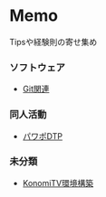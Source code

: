 # Memo

Tipsや経験則の寄せ集め


### ソフトウェア

* [Git関連](./docs/software/git_dev.md)


### 同人活動

* [パワポDTP](./docs/doujin/ppt_dtp.md)

### 未分類

* [KonomiTV環境構築](./docs/konomitv.md)
